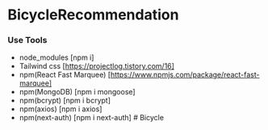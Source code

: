 # BicycleRecommendation

### Use Tools

- node_modules [npm i]
- Tailwind css [https://projectlog.tistory.com/16]
- npm(React Fast Marquee) [https://www.npmjs.com/package/react-fast-marquee]
- npm(MongoDB) [npm i mongoose]
- npm(bcrypt) [npm i bcrypt]
- npm(axios) [npm i axios]
- npm(next-auth) [npm i next-auth]
#   B i c y c l e  
 